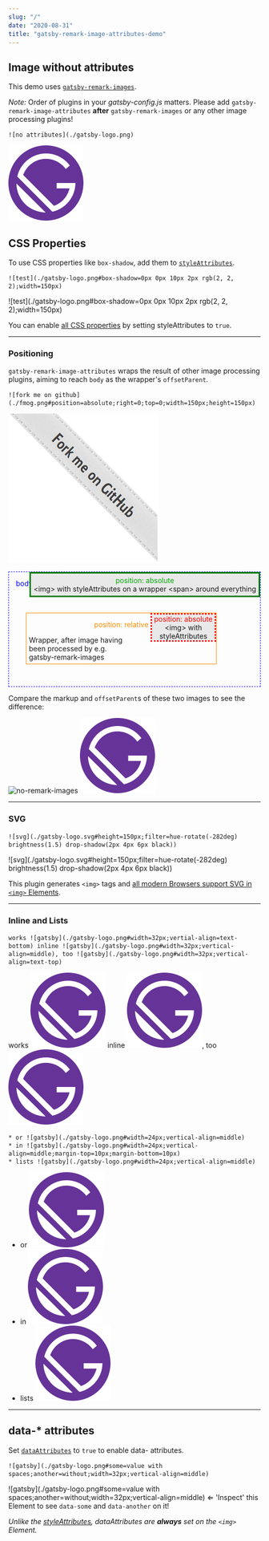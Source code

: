 ```yaml
---
slug: "/"
date: "2020-08-31"
title: "gatsby-remark-image-attributes-demo"
---
```


## Image without attributes

This demo uses [`gatsby-remark-images`](https://www.gatsbyjs.com/plugins/gatsby-remark-images/).

*Note:* Order of plugins in your *gatsby-config.js* matters. Please add `gatsby-remark-image-attributes` **after** `gatsby-remark-images` or any other image processing plugins!

```
![no attributes](./gatsby-logo.png)
```
![no attributes](./gatsby-logo.png)

## CSS Properties

To use CSS properties like `box-shadow`, add them to [`styleAttributes`](https://github.com/rbeer/gatsby-remark-image-attributes#styleattributes).

```
![test](./gatsby-logo.png#box-shadow=0px 0px 10px 2px rgb(2, 2, 2);width=150px)
```
![test](./gatsby-logo.png#box-shadow=0px 0px 10px 2px rgb(2, 2, 2);width=150px)

You can enable [all CSS properties](https://www.w3.org/Style/CSS/all-properties.en.html) by setting styleAttributes to `true`.

---

### Positioning

`gatsby-remark-image-attributes` wraps the result of other image processing plugins, aiming to reach `body` as the wrapper's `offsetParent`.

```
![fork me on github](./fmog.png#position=absolute;right=0;top=0;width=150px;height=150px)
```
[![fork me on github](./fmog.png#position=absolute;right=0;top=0;width=150px;height=150px)](https://github.com)

<div style="border: 1px dashed blue; height: 200px; padding: 14px; position: relative;">
<span style="color: blue;">body</span>
  <div style="position: relative; top: 50px; left: 20px; width: 80%; border: 1px solid darkorange; text-align: center;">
    <div style="text-align: center; padding: 14px 0; color: darkorange;">position: relative</div>
    <div style="text-align: left; width: 50%; padding-left: 5px; padding-bottom: 5px;">Wrapper, after image having been processed by e.g. gatsby-remark-images</div>
    <div style="position: absolute; top: 0; right: 0; border: 3px dotted red; width: 33%; background: rgb(233,233,233);"><span style="display: block; color: #f00;">position: absolute</span>&lt;img&gt; with styleAttributes</div>
  </div>
  <div style="position: absolute; top: 0; right: 0; border: 3px solid green; padding: 5px; background: rgb(233,233,233);"><span style="display: block; color: #0a0; text-align: center;">position: absolute</span>&lt;img&gt; with styleAttributes on a wrapper &lt;span&gt; around everything</div>
</div>

Compare the markup and `offsetParent`s of these two images to see the difference:

![no-remark-images](./gatsby-logo_no-remark-images.png#width=32px) ![with-remark-images](./gatsby-logo.png#width=32px)

---

### SVG
```
![svg](./gatsby-logo.svg#height=150px;filter=hue-rotate(-282deg) brightness(1.5) drop-shadow(2px 4px 6px black))
```
![svg](./gatsby-logo.svg#height=150px;filter=hue-rotate(-282deg) brightness(1.5) drop-shadow(2px 4px 6px black))

This plugin generates `<img>` tags and [all modern Browsers support SVG in `<img>` Elements](https://developer.mozilla.org/en-US/docs/Web/Media/Formats/Image_types#SVG).

---

### Inline and Lists
```
works ![gatsby](./gatsby-logo.png#width=32px;vertial-align=text-bottom) inline ![gatsby](./gatsby-logo.png#width=32px;vertical-align=middle), too ![gatsby](./gatsby-logo.png#width=32px;vertical-align=text-top)
```
works ![gatsby](./gatsby-logo.png#width=32px;vertial-align=text-bottom) inline ![gatsby](./gatsby-logo.png#width=32px;vertical-align=middle), too ![gatsby](./gatsby-logo.png#width=32px;vertical-align=text-top)

```
* or ![gatsby](./gatsby-logo.png#width=24px;vertical-align=middle)
* in ![gatsby](./gatsby-logo.png#width=24px;vertical-align=middle;margin-top=10px;margin-bottom=10px)
* lists ![gatsby](./gatsby-logo.png#width=24px;vertical-align=middle)
```
* or ![gatsby](./gatsby-logo.png#width=24px;vertical-align=middle)
* in ![gatsby](./gatsby-logo.png#width=24px;vertical-align=middle;margin-top=10px;margin-bottom=10px)
* lists ![gatsby](./gatsby-logo.png#width=24px;vertical-align=middle)

---

## data-* attributes

Set [`dataAttributes`](https://github.com/rbeer/gatsby-remark-image-attributes#dataattributes) to `true` to enable data- attributes.

```
![gatsby](./gatsby-logo.png#some=value with spaces;another=without;width=32px;vertical-align=middle)
```
![gatsby](./gatsby-logo.png#some=value with spaces;another=without;width=32px;vertical-align=middle)
⇐ 'Inspect' this Element to see `data-some` and `data-another` on it!

_Unlike the [styleAttributes](#positioning), dataAttributes are **always** set on the `<img>` Element._
